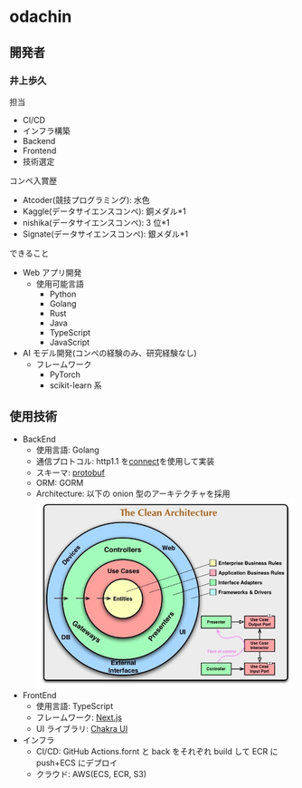 # odachin

## 開発者

### 井上歩久

担当

- CI/CD
- インフラ構築
- Backend
- Frontend
- 技術選定

コンペ入賞歴

- Atcoder(競技プログラミング): 水色
- Kaggle(データサイエンスコンペ): 銅メダル\*1
- nishika(データサイエンスコンペ): 3 位\*1
- Signate(データサイエンスコンペ): 銀メダル\*1

できること

- Web アプリ開発
  - 使用可能言語
    - Python
    - Golang
    - Rust
    - Java
    - TypeScript
    - JavaScript
- AI モデル開発(コンペの経験のみ、研究経験なし)
  - フレームワーク
    - PyTorch
    - scikit-learn 系

## 使用技術

- BackEnd
  - 使用言語: Golang
  - 通信プロトコル: http1.1 を[connect](https://connectrpc.com/)を使用して実装
  - スキーマ: [protobuf](https://protobuf.dev/)
  - ORM: GORM
  - Architecture: 以下の onion 型のアーキテクチャを採用![onion](images/onion.png)
- FrontEnd
  - 使用言語: TypeScript
  - フレームワーク: [Next.js](https://nextjs.org/)
  - UI ライブラリ: [Chakra UI](https://chakra-ui.com/)
- インフラ
  - CI/CD: GitHub Actions.fornt と back をそれぞれ build して ECR に push+ECS にデプロイ
  - クラウド: AWS(ECS, ECR, S3)
